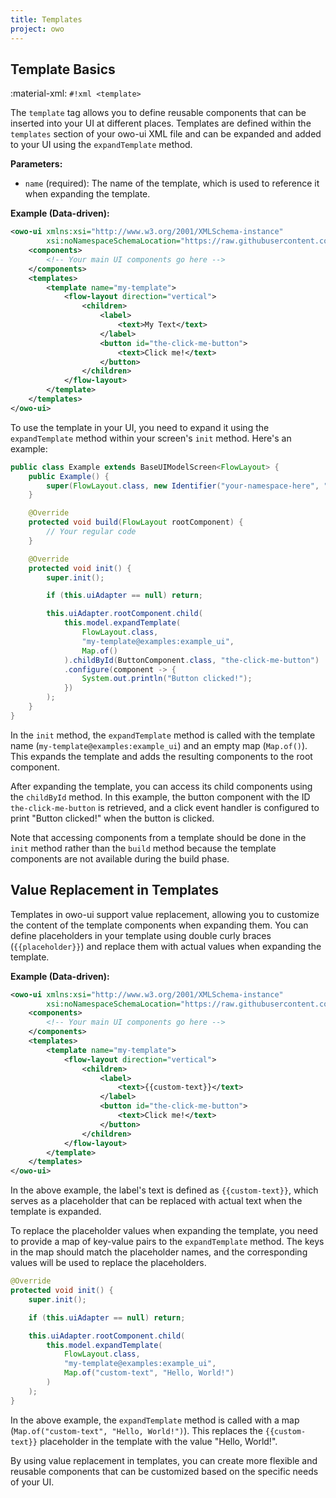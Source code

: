 ```yaml
---
title: Templates
project: owo
---
```


## Template Basics

:material-xml: `#!xml <template>`

The `template` tag allows you to define reusable components that can be inserted into your UI at different places. Templates are defined within the `templates` section of your owo-ui XML file and can be expanded and added to your UI using the `expandTemplate` method.

**Parameters:**

- `name` (required): The name of the template, which is used to reference it when expanding the template.

**Example (Data-driven):**

```xml
<owo-ui xmlns:xsi="http://www.w3.org/2001/XMLSchema-instance"
        xsi:noNamespaceSchemaLocation="https://raw.githubusercontent.com/wisp-forest/owo-lib/1.20/owo-ui.xsd">
    <components>
        <!-- Your main UI components go here -->
    </components>
    <templates>
        <template name="my-template">
            <flow-layout direction="vertical">
                <children>
                    <label>
                        <text>My Text</text>
                    </label>
                    <button id="the-click-me-button">
                        <text>Click me!</text>
                    </button>
                </children>
            </flow-layout>
        </template>
    </templates>
</owo-ui>
```

To use the template in your UI, you need to expand it using the `expandTemplate` method within your screen's `init` method. Here's an example:

```java
public class Example extends BaseUIModelScreen<FlowLayout> {
    public Example() {
        super(FlowLayout.class, new Identifier("your-namespace-here", "your-ui-file-path-here"));
    }

    @Override
    protected void build(FlowLayout rootComponent) {
        // Your regular code
    }

    @Override
    protected void init() {
        super.init();

        if (this.uiAdapter == null) return;

        this.uiAdapter.rootComponent.child(
            this.model.expandTemplate(
                FlowLayout.class,
                "my-template@examples:example_ui",
                Map.of()
            ).childById(ButtonComponent.class, "the-click-me-button")
            .configure(component -> {
                System.out.println("Button clicked!");
            })
        );
    }
}
```

In the `init` method, the `expandTemplate` method is called with the template name (`my-template@examples:example_ui`) and an empty map (`Map.of()`). This expands the template and adds the resulting components to the root component.

After expanding the template, you can access its child components using the `childById` method. In this example, the button component with the ID `the-click-me-button` is retrieved, and a click event handler is configured to print "Button clicked!" when the button is clicked.

Note that accessing components from a template should be done in the `init` method rather than the `build` method because the template components are not available during the build phase.

## Value Replacement in Templates

Templates in owo-ui support value replacement, allowing you to customize the content of the template components when expanding them. You can define placeholders in your template using double curly braces (`{{placeholder}}`) and replace them with actual values when expanding the template.

**Example (Data-driven):**

```xml
<owo-ui xmlns:xsi="http://www.w3.org/2001/XMLSchema-instance"
        xsi:noNamespaceSchemaLocation="https://raw.githubusercontent.com/wisp-forest/owo-lib/1.20/owo-ui.xsd">
    <components>
        <!-- Your main UI components go here -->
    </components>
    <templates>
        <template name="my-template">
            <flow-layout direction="vertical">
                <children>
                    <label>
                        <text>{{custom-text}}</text>
                    </label>
                    <button id="the-click-me-button">
                        <text>Click me!</text>
                    </button>
                </children>
            </flow-layout>
        </template>
    </templates>
</owo-ui>
```

In the above example, the label's text is defined as `{{custom-text}}`, which serves as a placeholder that can be replaced with actual text when the template is expanded.

To replace the placeholder values when expanding the template, you need to provide a map of key-value pairs to the `expandTemplate` method. The keys in the map should match the placeholder names, and the corresponding values will be used to replace the placeholders.

```java
@Override
protected void init() {
    super.init();

    if (this.uiAdapter == null) return;

    this.uiAdapter.rootComponent.child(
        this.model.expandTemplate(
            FlowLayout.class,
            "my-template@examples:example_ui",
            Map.of("custom-text", "Hello, World!")
        )
    );
}
```

In the above example, the `expandTemplate` method is called with a map (`Map.of("custom-text", "Hello, World!")`). This replaces the `{{custom-text}}` placeholder in the template with the value "Hello, World!".

By using value replacement in templates, you can create more flexible and reusable components that can be customized based on the specific needs of your UI.
